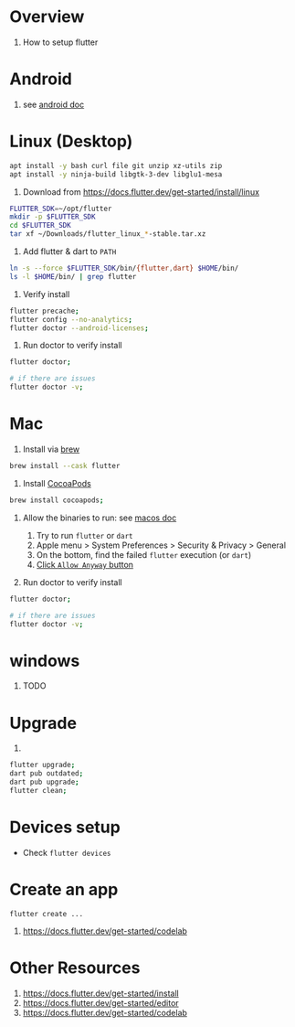 # Overview
1. How to setup flutter


# Android
1. see [android doc](./setup.android.md)


# Linux (Desktop)
```bash
apt install -y bash curl file git unzip xz-utils zip
apt install -y ninja-build libgtk-3-dev libglu1-mesa
```
1. Download from https://docs.flutter.dev/get-started/install/linux
```bash
FLUTTER_SDK=~/opt/flutter
mkdir -p $FLUTTER_SDK
cd $FLUTTER_SDK
tar xf ~/Downloads/flutter_linux_*-stable.tar.xz
```
1. Add flutter & dart to `PATH`
```bash
ln -s --force $FLUTTER_SDK/bin/{flutter,dart} $HOME/bin/
ls -l $HOME/bin/ | grep flutter
```
1. Verify install
```bash
flutter precache;
flutter config --no-analytics;
flutter doctor --android-licenses;
```
1. Run doctor to verify install
```bash
flutter doctor;

# if there are issues
flutter doctor -v;
```


# Mac
1. Install via [brew](https://brew.sh/)
```bash
brew install --cask flutter
```
1. Install [CocoaPods](https://guides.cocoapods.org/using/getting-started.html)
```bash
brew install cocoapods;
```
1. Allow the binaries to run: see [macos doc](../macos/unverified-binaries.md)
    1. Try to run `flutter` or `dart`
    1. Apple menu > System Preferences > Security & Privacy > General
    1. On the bottom, find the failed `flutter` execution (or `dart`)
    1. [Click `Allow Anyway` button](https://www.alphr.com/cannot-be-opened-because-the-developer-cannot-be-verified/)

1. Run doctor to verify install
```bash
flutter doctor;

# if there are issues
flutter doctor -v;
```


# windows
1. TODO


# Upgrade
1.
```bash
flutter upgrade;
dart pub outdated;
dart pub upgrade;
flutter clean;
```


# Devices setup
- Check `flutter devices`


# Create an app
```
flutter create ...
```
1. https://docs.flutter.dev/get-started/codelab


# Other Resources
1. https://docs.flutter.dev/get-started/install
1. https://docs.flutter.dev/get-started/editor
1. https://docs.flutter.dev/get-started/codelab